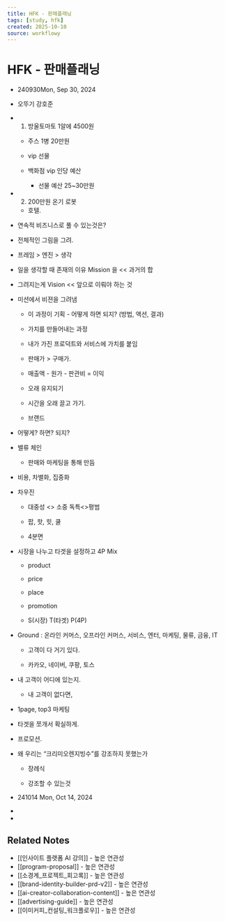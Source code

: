 ```yaml
---
title: HFK - 판매플래닝
tags: [study, hfk]
created: 2025-10-10
source: workflowy
---
```


# HFK - 판매플래닝

- 240930Mon, Sep 30, 2024 

- 오뚜기 강호준

- 1. 방울토마토 1알에 4500원

  - 주스 1병 20만원

  - vip 선물

  - 백화점 vip 인당 예산

    - 선물 예산 25~30만원

- 2. 200만원 온기 로봇

  - 호텔. 

- 연속적 비즈니스로 풀 수 있는것은?

- 전체적인 그림을 그려.

- 프레임 > 엔진 > 생각

- 일을 생각할 때 존재의 이유 Mission 을  << 과거의 합

- 그려지는게 Vision << 앞으로 이뤄야 하는 것

- 미션에서 비젼을 그려냄

  - 이 과정이 기획 - 어떻게 하면 되지? (방법, 액션, 결과)

  - 가치를 만들어내는 과정

  - 내가 가진 프로덕트와 서비스에 가치를 붙임

  - 판매가 > 구매가. 

  - 매출액 - 원가 - 판관비 = 이익

  - 오래 유지되기

  - 시간을 오래 끌고 가기.

  - 브랜드

- 어떻게? 하면? 되지?

- 밸류 체인

  - 판매와 마케팅을 통해 만듬

- 비용, 차별화, 집중화

- 차우진 

  - 대중성 <> 소중 독특<>평범

  - 팝, 핫, 힛, 쿨

  - 4분면

- 시장을 나누고 타겟을 설정하고 4P Mix

  - product

  - price

  - place

  - promotion

  - S(시장) T(타겟) P(4P)

- Ground : 온라인 커머스, 오프라인 커머스, 서비스, 엔터, 마케팅, 물류, 금융, IT 

  - 고객이 다 거기 있다.

  - 카카오, 네이버, 쿠팡, 토스

- 내 고객이 어디에 있는지. 

  - 내 고객이 없다면, 

- 1page, top3 마케팅

- 타겟을 쪼개서 확실하게.

- 프로모션.

- 왜 우리는 “크리미오렌지빙수”를 강조하지 못했는가

  - 장례식

  - 강조할 수 있는것

- 241014 Mon, Oct 14, 2024 

- 

-

## Related Notes
- [[인사이트 플랫폼 AI 강의]] - 높은 연관성
- [[program-proposal]] - 높은 연관성
- [[소경계_프로젝트_회고록]] - 높은 연관성
- [[brand-identity-builder-prd-v2]] - 높은 연관성
- [[ai-creator-collaboration-content]] - 높은 연관성
- [[advertising-guide]] - 높은 연관성
- [[이미커피_컨설팅_워크플로우]] - 높은 연관성
